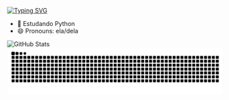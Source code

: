 [![Typing SVG](https://readme-typing-svg.demolab.com?font=Fira+Code&pause=1000&color=9444F4&multiline=true&width=435&lines=Hello%2C+I'm+Vit%C3%B3ria+Ris%C3%A9rio)](https://git.io/typing-svg)

- 🌱 Estudando Python
- 😄 Pronouns: ela/dela

![GitHub Stats](https://github-readme-stats.vercel.app/api?username=vitoriariserio&theme=midnight-purple)
<picture align="center">
  <source media="(prefers-color-scheme: dark)" srcset="https://raw.githubusercontent.com/vitoriariserio/vitoriariserio/output/github-contribution-grid-snake-dark.svg">
  <source media="(prefers-color-scheme: light)" srcset="https://raw.githubusercontent.com/vitoriariserio/vitoriariserio/output/github-contribution-grid-snake-dark.svg">
  <img align="center" alt="github contribution grid snake animation" src="https://raw.githubusercontent.com/vitoriariserio/vitoriariserio/output/github-contribution-grid-snake.svg">
</picture>
